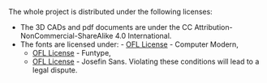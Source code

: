 The whole project is distributed under the following licenses:
- The 3D CADs and pdf documents are under the CC Attribution-NonCommercial-ShareAlike 4.0 International.
- The fonts are licensed under:
      - [OFL License](fonts-license/ComputerModern-license_OFL.txt) - Computer Modern,
    - [OFL License](fonts-license/Funtype-license_OFL.txt) - Funtype,
    - [OFL License](fonts-license/JosefinSans-license_OFL.txt) - Josefin Sans.
Violating these conditions will lead to a legal dispute.
